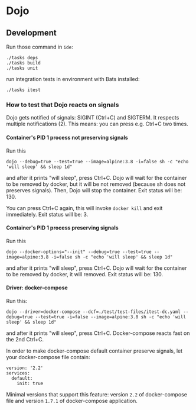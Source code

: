 # Dojo

## Development
Run those command in `ide`:
```
./tasks deps
./tasks build
./tasks unit
```
run integration tests in environment with Bats installed:
```
./tasks itest
```

### How to test that Dojo reacts on signals
Dojo gets notified of signals: SIGINT (Ctrl+C) and SIGTERM. It respects multiple notifications (2). This means: you can
 press e.g. Ctrl+C two times.

#### Container's PID 1 process **not** preserving signals
Run this
```
dojo --debug=true --test=true --image=alpine:3.8 -i=false sh -c "echo 'will sleep' && sleep 1d"
```
and after it prints "will sleep", press Ctrl+C.
Dojo will wait for the container to be removed by docker, but it will be not removed (because sh does not
preserves signals). Then, Dojo will stop the container. Exit status will be: 130.

You can press Ctrl+C again, this will invoke `docker kill` and exit immediately. Exit status will be: 3.

#### Container's PID 1 process preserving signals
Run this
```
dojo --docker-options="--init" --debug=true --test=true --image=alpine:3.8 -i=false sh -c "echo 'will sleep' && sleep 1d"
```
and after it prints "will sleep", press Ctrl+C.
Dojo will wait for the container to be removed by docker, it will removed. Exit status will be: 130.


#### Driver: docker-compose
Run this:
```
dojo --driver=docker-compose --dcf=./test/test-files/itest-dc.yaml --debug=true --test=true -i=false --image=alpine:3.8 sh -c "echo 'will sleep' && sleep 1d"
```
and after it prints "will sleep", press Ctrl+C. Docker-compose reacts fast on the 2nd Ctrl+C.

In order to make docker-compose default container preserve signals, let your docker-compose file contain:
```
version: '2.2'
services:
  default:
    init: true
```
Minimal versions that support this feature: version `2.2` of docker-compose file and version `1.7.1` of docker-compose application.